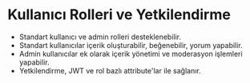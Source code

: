 # Kullanıcı Rolleri ve Yetkilendirme

- Standart kullanıcı ve admin rolleri desteklenebilir.
- Standart kullanıcılar içerik oluşturabilir, beğenebilir, yorum yapabilir.
- Admin kullanıcılar ek olarak içerik yönetimi ve moderasyon işlemleri yapabilir.
- Yetkilendirme, JWT ve rol bazlı attribute'lar ile sağlanır.
